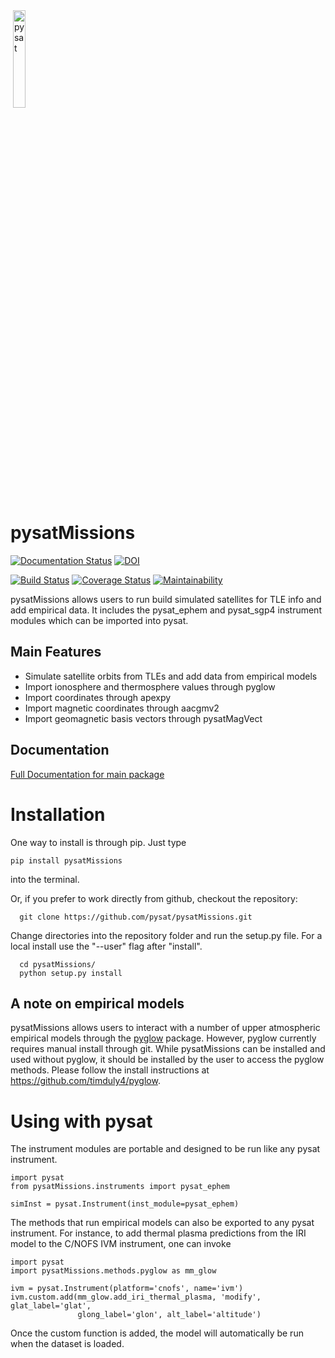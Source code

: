 <div align="left">
        <img height="0" width="0px">
        <img width="20%" src="/poweredbypysat.png" alt="pysat" title="pysat"</img>
</div>

# pysatMissions
[![Documentation Status](https://readthedocs.org/projects/pysatMissions/badge/?version=latest)](http://pysatMissions.readthedocs.io/en/latest/?badge=latest)
[![DOI](https://zenodo.org/badge/209358908.svg)](https://zenodo.org/badge/latestdoi/209358908)

[![Build Status](https://travis-ci.org/pysat/pysatMissions.svg?branch=master)](https://travis-ci.org/pysat/pysatMissions)
[![Coverage Status](https://coveralls.io/repos/github/pysat/pysatMissions/badge.svg?branch=master)](https://coveralls.io/github/pysat/pysatMissions?branch=master)
[![Maintainability](https://api.codeclimate.com/v1/badges/83011911691b9d2076e9/maintainability)](https://codeclimate.com/github/pysat/pysatMissions/maintainability)

pysatMissions allows users to run build simulated satellites for TLE info and add empirical data.  It includes the pysat_ephem and pysat_sgp4 instrument modules which can be imported into pysat.

Main Features
-------------
- Simulate satellite orbits from TLEs and add data from empirical models
- Import ionosphere and thermosphere values through pyglow
- Import coordinates through apexpy
- Import magnetic coordinates through aacgmv2
- Import geomagnetic basis vectors through pysatMagVect

Documentation
---------------------
[Full Documentation for main package](http://pysat.readthedocs.io/en/latest/)


# Installation

One way to install is through pip.  Just type

```
pip install pysatMissions
```
into the terminal.

Or, if you prefer to work directly from github, checkout the repository:

```
  git clone https://github.com/pysat/pysatMissions.git
```

Change directories into the repository folder and run the setup.py file.  For
a local install use the "--user" flag after "install".

```
  cd pysatMissions/
  python setup.py install
```

A note on empirical models
--------------------------
pysatMissions allows users to interact with a number of upper atmospheric empirical models through the [pyglow](https://github.com/timduly4/pyglow) package.  However, pyglow currently requires manual install through git.  While pysatMissions can be installed and used without pyglow, it should be installed by the user to access the pyglow methods.  Please follow the install instructions at https://github.com/timduly4/pyglow.

# Using with pysat

The instrument modules are portable and designed to be run like any pysat instrument.

```
import pysat
from pysatMissions.instruments import pysat_ephem

simInst = pysat.Instrument(inst_module=pysat_ephem)
```

The methods that run empirical models can also be exported to any pysat instrument. For instance, to add thermal plasma predictions from the IRI model to the C/NOFS IVM instrument, one can invoke

```
import pysat
import pysatMissions.methods.pyglow as mm_glow

ivm = pysat.Instrument(platform='cnofs', name='ivm')
ivm.custom.add(mm_glow.add_iri_thermal_plasma, 'modify', glat_label='glat',
               glong_label='glon', alt_label='altitude')
```
Once the custom function is added, the model will automatically be run when the dataset is loaded.
